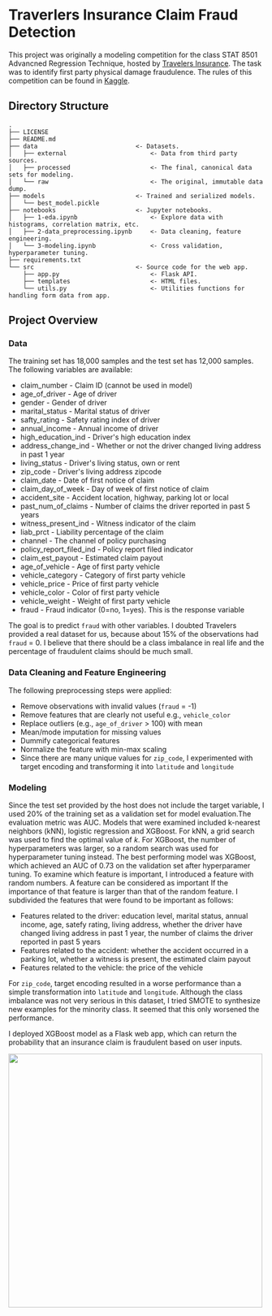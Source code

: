 # Traverlers Insurance Claim Fraud Detection

This project was originally a modeling competition for the class STAT 8501 Advancned Regression Technique, hosted by [Travelers Insurance](https://www.travelers.com). The task was to identify first party physical damage fraudulence. The rules of this competition can be found in [Kaggle](https://www.kaggle.com/c/2018-trv-statistical-modeling-competition-umn).

## Directory Structure

```
.
├── LICENSE
├── README.md
├── data                           <- Datasets.
│   ├── external                       <- Data from third party sources.
│   ├── processed                      <- The final, canonical data sets for modeling.
│   └── raw                            <- The original, immutable data dump.
├── models                         <- Trained and serialized models.
│   └── best_model.pickle
├── notebooks                      <- Jupyter notebooks.
│   ├── 1-eda.ipynb                    <- Explore data with histograms, correlation matrix, etc.
│   ├── 2-data_preprocessing.ipynb     <- Data cleaning, feature engineering.
│   └── 3-modeling.ipynb               <- Cross validation, hyperparameter tuning.
├── requirements.txt
└── src                            <- Source code for the web app.
    ├── app.py                         <- Flask API.
    ├── templates                      <- HTML files.
    └── utils.py                       <- Utilities functions for handling form data from app.
```

## Project Overview

### Data

The training set has 18,000 samples and the test set has 12,000 samples. The following variables are available:

- claim_number - Claim ID (cannot be used in model)
- age_of_driver - Age of driver
- gender - Gender of driver
- marital_status - Marital status of driver
- safty_rating - Safety rating index of driver
- annual_income - Annual income of driver
- high_education_ind - Driver's high education index
- address_change_ind - Whether or not the driver changed living address in past 1 year
- living_status - Driver's living status, own or rent
- zip_code - Driver's living address zipcode
- claim_date - Date of first notice of claim
- claim_day_of_week - Day of week of first notice of claim
- accident_site - Accident location, highway, parking lot or local
- past_num_of_claims - Number of claims the driver reported in past 5 years
- witness_present_ind - Witness indicator of the claim
- liab_prct - Liability percentage of the claim
- channel - The channel of policy purchasing
- policy_report_filed_ind - Policy report filed indicator
- claim_est_payout - Estimated claim payout
- age_of_vehicle - Age of first party vehicle
- vehicle_category - Category of first party vehicle
- vehicle_price - Price of first party vehicle
- vehicle_color - Color of first party vehicle
- vehicle_weight - Weight of first party vehicle
- fraud - Fraud indicator (0=no, 1=yes). This is the response variable

The goal is to predict `fraud` with other variables. I doubted Travelers provided a real dataset for us, because about 15% of the observations had `fraud` = 0. I believe that there should be a class imbalance in real life and the percentage of fraudulent claims should be much small.

### Data Cleaning and Feature Engineering

The following preprocessing steps were applied:

- Remove observations with invalid values (`fraud` = -1)
- Remove features that are clearly not useful e.g., `vehicle_color`
- Replace outliers (e.g., `age_of_driver` > 100) with mean
- Mean/mode imputation for missing values
- Dummify categorical features
- Normalize the feature with min-max scaling
- Since there are many unique values for `zip_code`, I experimented with target encoding and transforming it into `latitude` and `longitude`

### Modeling

Since the test set provided by the host does not include the target variable, I used 20% of the training set as a validation set for model evaluation.The evaluation metric was AUC. Models that were examined included k-nearest neighbors (kNN), logistic regression and XGBoost. For kNN, a grid search was used to find the optimal value of $k$. For XGBoost, the number of hyperparameters was larger, so a random search was used for hyperparameter tuning instead. The best performing model was XGBoost, which achieved an AUC of 0.73 on the validation set after hyperparamer tuning. To examine which feature is important, I introduced a feature with random numbers. A feature can be considered as important If the importance of that feature is larger than that of the random feature. I subdivided the features that were found to be important as follows:

- Features related to the driver: education level, marital status, annual income, age, satefy rating, living address, whether the driver have changed living address in past 1 year, the number of claims the driver reported in past 5 years
- Features related to the accident: whether the accident occurred in a parking lot, whether a witness is present, the estimated claim payout
- Features related to the vehicle: the price of the vehicle

For `zip_code`, target encoding resulted in a worse performance than a simple transformation into `latitude` and `longitude`. Although the class imbalance was not very serious in this dataset, I tried SMOTE to synthesize new examples for the minority class. It seemed that this only worsened the performance.

I deployed XGBoost model as a Flask web app, which can return the probability that an insurance claim is fraudulent based on user inputs.

<img src="https://i.imgur.com/QffJHZY.gif" width=500>
